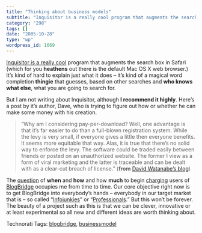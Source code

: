 ```yaml
---
title: "Thinking about business models"
subtitle: "Inquisitor is a really cool program that augments the search b..."
category: "298"
tags: []
date: "2005-10-28"
type: "wp"
wordpress_id: 1669
---
```

[Inquisitor is a really cool](http://www.inquisitorx.com/safari/) program that augments the search box in Safari (which for you **heathens** out there is the default Mac OS X web browser.) It’s kind of hard to explain just what it does – it’s kind of a magical word completion **thingie** that guesses, based on other searches and **who knows what else**, what you are going to search for. 

But I am not writing about Inquisitor, although **I recommend it highly**. Here’s a post by it’s author, Dave, who is trying to figure out how or whether he can make some money with his creation. 

> “Why am I considering pay-per-download? Well, one advantage is that it’s far easier to do than a full-blown registration system. While the levy is very small, if everyone gives a little then everyone benefits. It seems more equitable that way. Alas, it is true that there’s no solid way to enforce the levy. The software could be traded easily between friends or posted on an unauthorized website. The former I view as a form of viral marketing and the latter is traceable and can be dealt with as a clear-cut breach of license.” (**from** [David Watanabe’s blog](http://www.newsfirex.com/blog/?p=80)) 

The [question](http://www.blogbridge.com/archives/2005/10/whats_the_blogb.php) of **when** and **how** and how **much** to begin [charging](http://www.blogbridge.com/archives/2005/10/whats_the_blogb.php) users of [BlogBridge](http://www.blogbridge.com/) occupies me from time to time. Our core objective right now is to get BlogBridge into everybody’s hands – everybody in our target market that is – so called “[Infojunkies](http://www.blogbridge.com/archives/2005/10/whats_an_info_j.php)” or “[Professionals](http://www.blogbridge.com/archives/2005/10/whats_an_info_j.php).” But this won’t be forever. The beauty of a project such as this is that we can be clever, innovative or at least experimental so all new and different ideas are worth thinking about.

Technorati Tags: [blogbridge](http://www.technorati.com/tag/blogbridge), [businessmodel](http://www.technorati.com/tag/businessmodel)